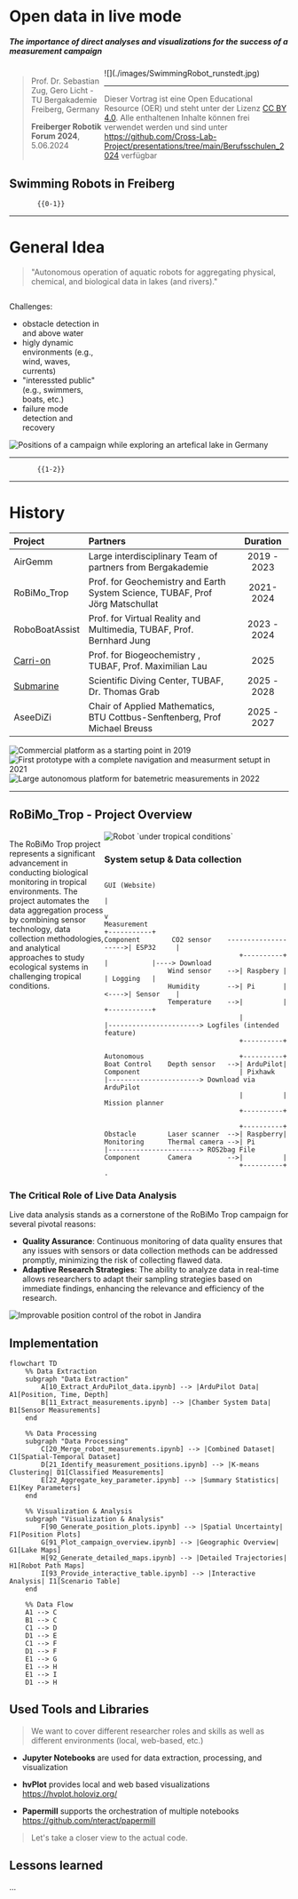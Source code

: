 <!--
author:  Your Name
email:   your.email@example.com
version:  0.1.0
language: en
narrator: US English Female
import:   https://raw.githubusercontent.com/liaScript/mermaid_template/master/README.md
comment:  RoBiMo Trop Project Overview and Data Analysis

link:     style.css
-->

# Open data in live mode

<h5>
The importance of direct analyses and visualizations for the success of a measurement campaign
</h5>


<section class="flex-container">

<div style="width: 34%; float: left">

> Prof. Dr. Sebastian Zug, Gero Licht - TU Bergakademie Freiberg, Germany
>
> __Freiberger Robotik Forum 2024__, 5.06.2024

</div>

<div>
![](./images/SwimmingRobot_runstedt.jpg)<!-- style="width: 65%; float: right" -->

</div>

</section>

---

> Dieser Vortrag ist eine Open Educational Resource (OER) und steht unter der Lizenz [CC BY 4.0](https://creativecommons.org/licenses/by/4.0/deed.de). Alle enthaltenen Inhalte können frei verwendet werden und sind unter https://github.com/Cross-Lab-Project/presentations/tree/main/Berufsschulen_2024 verfügbar

## Swimming Robots in Freiberg

           {{0-1}}
***************************************

General Idea 
======================

> "Autonomous operation of aquatic robots for aggregating physical, chemical, and biological data in lakes (and rivers)."

<div style="width: 34%; float: left">

Challenges:

+ obstacle detection in and above water
+ higly dynamic environments (e.g., wind, waves, currents)
+ "interessted public" (e.g., swimmers, boats, etc.)
+ failure mode detection and recovery

</div>
<div>

![](./images/Trace_runstedt.jpg "Positions of a campaign while exploring an artefical lake in Germany")<!-- style="width: 65%; float: right" -->

</div>

***************************************

           {{1-2}}
***************************************

History
====================

<!-- data-type=none -->
| Project                                                     | Partners                                                                      |  Duration   |
| :---------------------------------------------------------- | :---------------------------------------------------------------------------- | :---------: |
| AirGemm                                                     | Large interdisciplinary Team of partners from Bergakademie                    | 2019 - 2023 |
| RoBiMo\_Trop                                                | Prof. for Geochemistry and Earth System Science, TUBAF, Prof Jörg Matschullat |  2021-2024  |
| RoboBoatAssist                                              | Prof. for Virtual Reality and Multimedia, TUBAF, Prof. Bernhard Jung          | 2023 - 2024 |
| [Carri-on](https://tu-freiberg.de/soro/projekte/carri-on)   | Prof. for Biogeochemistry , TUBAF, Prof. Maximilian Lau                       |    2025     |
| [Submarine](https://tu-freiberg.de/sdc/forschung/SUBmarIne) | Scientific Diving Center, TUBAF, Dr. Thomas Grab                              | 2025 - 2028 |
| AseeDiZi                                                    | Chair of Applied Mathematics, BTU Cottbus-Senftenberg, Prof Michael Breuss    | 2025 - 2027 |

![](./images/2019.jpg "Commercial platform as a starting point in 2019")
![](./images/2021.jpg "First prototype with a complete navigation and measurment setupt in 2021")
![](./images/2022.jpg "Large autonomous platform for batemetric measurements in 2022")

***************************************

## RoBiMo\_Trop - Project Overview

<div style="width: 34%; float: left">

The RoBiMo Trop project represents a significant advancement in conducting biological monitoring in tropical environments. The project automates the data aggregation process by combining sensor technology, data collection methodologies, and analytical approaches to study ecological systems in challenging tropical conditions.

</div>
<div>

![](./images/SwimmingRobot_in_rain.jpg "Robot `under tropical conditions`")<!-- style="width: 65%; float: right" -->

</div>

### System setup & Data collection

```ascii
                                                     GUI (Website)
                                                          |
                                                          v
Measurement                                         +-----------+
Component        CO2 sensor    -------------------->| ESP32     |
                                  +----------+      |           |----> Download          
                Wind sensor    -->| Raspbery |      | Logging   |
                Humidity       -->| Pi       |<---->| Sensor    |
                Temperature    -->|          |      +-----------+
                                  |          |-----------------------> Logfiles (intended feature)
                                  +----------+     
                                                    
Autonomous                        +----------+    
Boat Control    Depth sensor   -->| ArduPilot|
Component                         | Pixhawk  |-----------------------> Download via ArduPilot
                                  |          |                         Mission planner
                                  +----------+
  
                                  +----------+ 
Obstacle        Laser scanner  -->| Raspberry|
Monitoring      Thermal camera -->| Pi       |-----------------------> ROS2bag File  
Component       Camera         -->|          |  
                                  +----------+                                                                              .
```

### The Critical Role of Live Data Analysis

Live data analysis stands as a cornerstone of the RoBiMo Trop campaign for several pivotal reasons:

+ **Quality Assurance**: Continuous monitoring of data quality ensures that any issues with sensors or data collection methods can be addressed promptly, minimizing the risk of collecting flawed data.
+ **Adaptive Research Strategies**: The ability to analyze data in real-time allows researchers to adapt their sampling strategies based on immediate findings, enhancing the relevance and efficiency of the research.

![](./images/Jandira_Positions_2.png "Improvable position control of the robot in Jandira")

## Implementation

```mermaid @mermaid
flowchart TD
    %% Data Extraction
    subgraph "Data Extraction"
        A[10_Extract_ArduPilot_data.ipynb] --> |ArduPilot Data| A1[Position, Time, Depth]
        B[11_Extract_measurements.ipynb] --> |Chamber System Data| B1[Sensor Measurements]
    end

    %% Data Processing
    subgraph "Data Processing"
        C[20_Merge_robot_measurements.ipynb] --> |Combined Dataset| C1[Spatial-Temporal Dataset]
        D[21_Identify_measurement_positions.ipynb] --> |K-means Clustering| D1[Classified Measurements]
        E[22_Aggregate_key_parameter.ipynb] --> |Summary Statistics| E1[Key Parameters]
    end

    %% Visualization & Analysis
    subgraph "Visualization & Analysis"
        F[90_Generate_position_plots.ipynb] --> |Spatial Uncertainty| F1[Position Plots]
        G[91_Plot_campaign_overview.ipynb] --> |Geographic Overview| G1[Lake Maps]
        H[92_Generate_detailed_maps.ipynb] --> |Detailed Trajectories| H1[Robot Path Maps]
        I[93_Provide_interactive_table.ipynb] --> |Interactive Analysis| I1[Scenario Table]
    end

    %% Data Flow
    A1 --> C
    B1 --> C
    C1 --> D
    D1 --> E
    C1 --> F
    D1 --> F
    E1 --> G
    E1 --> H
    E1 --> I
    D1 --> H
```

## Used Tools and Libraries

> We want to cover different researcher roles and skills as well as different environments (local, web-based, etc.) 

+ **Jupyter Notebooks** are used for data extraction, processing, and visualization

+ **hvPlot** provides local and web based visualizations https://hvplot.holoviz.org/

+ **Papermill** supports the orchestration of multiple notebooks https://github.com/nteract/papermill

> Let's take a closer view to the actual code.

## Lessons learned

...
